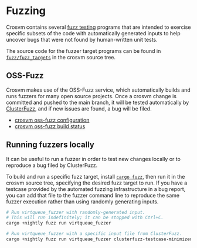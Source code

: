 # Fuzzing

Crosvm contains several [fuzz testing](https://en.wikipedia.org/wiki/Fuzzing) programs that are
intended to exercise specific subsets of the code with automatically generated inputs to help
uncover bugs that were not found by human-written unit tests.

The source code for the fuzzer target programs can be found in [`fuzz/fuzz_targets`] in the crosvm
source tree.

## OSS-Fuzz

Crosvm makes use of the OSS-Fuzz service, which automatically builds and runs fuzzers for many open
source projects. Once a crosvm change is committed and pushed to the main branch, it will be tested
automatically by [ClusterFuzz], and if new issues are found, a bug will be filed.

- [crosvm oss-fuzz configuration]
- [crosvm oss-fuzz build status]

## Running fuzzers locally

It can be useful to run a fuzzer in order to test new changes locally or to reproduce a bug filed by
ClusterFuzz.

To build and run a specific fuzz target, install [`cargo fuzz`], then run it in the crosvm source
tree, specifying the desired fuzz target to run. If you have a testcase provided by the automated
fuzzing infrastructure in a bug report, you can add that file to the fuzzer command line to
reproduce the same fuzzer execution rather than using randomly generating inputs.

```sh
# Run virtqueue_fuzzer with randomly-generated input.
# This will run indefinitely; it can be stopped with Ctrl+C.
cargo +nightly fuzz run virtqueue_fuzzer

# Run virtqueue_fuzzer with a specific input file from ClusterFuzz.
cargo +nightly fuzz run virtqueue_fuzzer clusterfuzz-testcase-minimized-...
```

[clusterfuzz]: https://google.github.io/clusterfuzz/
[crosvm oss-fuzz build status]: https://oss-fuzz-build-logs.storage.googleapis.com/index.html#crosvm
[crosvm oss-fuzz configuration]: https://github.com/google/oss-fuzz/tree/master/projects/crosvm
[`cargo fuzz`]: https://github.com/rust-fuzz/cargo-fuzz
[`fuzz/fuzz_targets`]: https://chromium.googlesource.com/crosvm/crosvm/+/refs/heads/main/fuzz/fuzz_targets/
